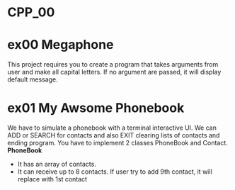 # CPP_00
# ex00 Megaphone
This project requires you to create a program that takes arguments from user and make all capital letters. If no argument are passed, it will display default message.
# ex01 My Awsome Phonebook
We have to simulate a phonebook with a terminal interactive UI. We can ADD or SEARCH for contacts and also EXIT clearing lists of contacts and ending program.
You have to implement 2 classes PhoneBook and Contact. <br>
**PhoneBook**
+ It has an array of contacts.
+ It can receive up to 8 contacts. If user try to add 9th contact, it will replace with 1st contact
